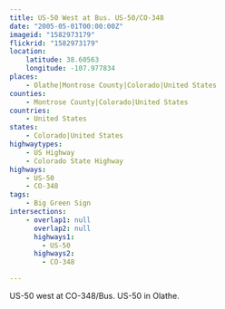 ```yaml
---
title: US-50 West at Bus. US-50/CO-348
date: "2005-05-01T00:00:00Z"
imageid: "1582973179"
flickrid: "1582973179"
location:
    latitude: 38.60563
    longitude: -107.977834
places:
    - Olathe|Montrose County|Colorado|United States
counties:
    - Montrose County|Colorado|United States
countries:
    - United States
states:
    - Colorado|United States
highwaytypes:
    - US Highway
    - Colorado State Highway
highways:
    - US-50
    - CO-348
tags:
    - Big Green Sign
intersections:
    - overlap1: null
      overlap2: null
      highways1:
        - US-50
      highways2:
        - CO-348

---
```

US-50 west at CO-348/Bus. US-50 in Olathe.